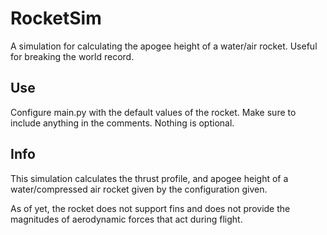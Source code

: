RocketSim
=========

A simulation for calculating the apogee height of a water/air rocket. Useful for breaking the world record.

## Use
Configure main.py with the default values of the rocket. Make sure to include anything in the comments. 
Nothing is optional.

## Info
This simulation calculates the thrust profile, and apogee height of a water/compressed air rocket given by the configuration given. 

As of yet, the rocket does not support fins and does not provide the magnitudes of aerodynamic forces that act during flight.
